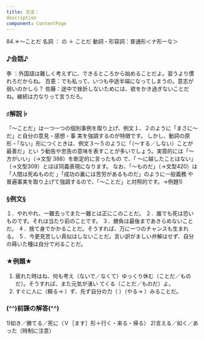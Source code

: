 ```yaml
---
title: 文法：
description
component: ContentPage
---
```



84.＊～ことだ
名詞 ： の ＋ ことだ
動詞・形容詞：普通形＜ナ形ーな＞    
### ♪会話♪
李 ：外国語は難しく考えずに、できるところから始めることだよ。習うより慣れろだからね。 百恵：でも私って、いつも中途半端になってしまうの。意志が弱いのかしら？ 佐藤：途中で挫折しないためには、欲をかき過ぎないことだね。継続は力なりって言うだろ。
### ♯解説♭
「～ことだ」は一つ一つの個別事例を取り上げ、例文１、２のように「まさに～だ」と自分の意見・感想・事 実を強調するのが特徴です。
しかし、動詞の原形・「ない」形につくときは、例文３～５のように「（～する／しない）ことが 最善だ」とい う勧告や忠告の意味を表すことが多いでしょう。実質的には「～方がいい」（→文型 388）を断定的に言ったもの で、「 ～に越したことはない」（→文型309）とほぼ同義表現になります。
なお、「～ものだ」（→文型420）は「人間は死ぬものだ 」「成功の裏には苦労があるものだ」のように一般義務 や普遍事実を取り上げて強調するので、「～ことだ」と対照的です。→例題1)
### §例文§
１．やれやれ、一難去ってまた一難とは正にこのことだ。
２．誰でも死は恐いものです。それは当たり前のことです。
３．勝負は最後まであきらめないことだ。
４．捨て身でかかることだ。そうすれば、万に一つのチャンスも生まれる。
５．今更見苦しい真似はしないことだ。言い訳がましい弁解はせず、自分の蒔いた種は自分で刈ることだ。
### ★例題★
1) 疲れた時はね、何も考え（ないで／なくて）ゆっくり休む（ことだ／ものだ）。そうすれば、また元気が湧い
てくる（ことだ／ものだ）よ。    
2) すぐに人に（頼る→ ）ず、先ず自分の力（ ）（やる→ ）みることだ。
### (^^)前課の解答(^^)
1)如き／勝てる／死に（Ｖ［ます］形＋行く・来る・帰る）
2)言える／如く／あった（時制に注意）
